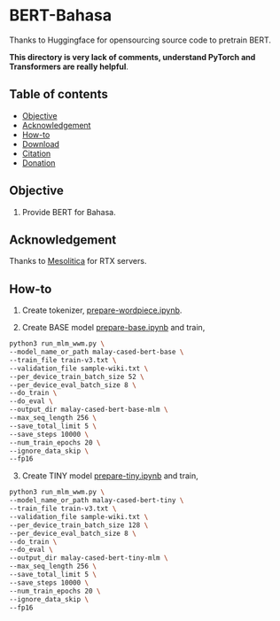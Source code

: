# BERT-Bahasa

Thanks to Huggingface for opensourcing source code to pretrain BERT.

**This directory is very lack of comments, understand PyTorch and Transformers are really helpful**.

## Table of contents
  * [Objective](#objective)
  * [Acknowledgement](#acknowledgement)
  * [How-to](#how-to)
  * [Download](#download)
  * [Citation](#citation)
  * [Donation](#donation)

## Objective

1. Provide BERT for Bahasa.

## Acknowledgement

Thanks to [Mesolitica](https://mesolitica.com/) for RTX servers.

## How-to

1. Create tokenizer, [prepare-wordpiece.ipynb](prepare-wordpiece.ipynb).

2. Create BASE model [prepare-base.ipynb](prepare-base.ipynb) and train,


```bash
python3 run_mlm_wwm.py \
--model_name_or_path malay-cased-bert-base \
--train_file train-v3.txt \
--validation_file sample-wiki.txt \
--per_device_train_batch_size 52 \
--per_device_eval_batch_size 8 \
--do_train \
--do_eval \
--output_dir malay-cased-bert-base-mlm \
--max_seq_length 256 \
--save_total_limit 5 \
--save_steps 10000 \
--num_train_epochs 20 \
--ignore_data_skip \
--fp16
```

3. Create TINY model [prepare-tiny.ipynb](prepare-tiny.ipynb) and train,

```bash
python3 run_mlm_wwm.py \
--model_name_or_path malay-cased-bert-tiny \
--train_file train-v3.txt \
--validation_file sample-wiki.txt \
--per_device_train_batch_size 128 \
--per_device_eval_batch_size 8 \
--do_train \
--do_eval \
--output_dir malay-cased-bert-tiny-mlm \
--max_seq_length 256 \
--save_total_limit 5 \
--save_steps 10000 \
--num_train_epochs 20 \
--ignore_data_skip \
--fp16
```

